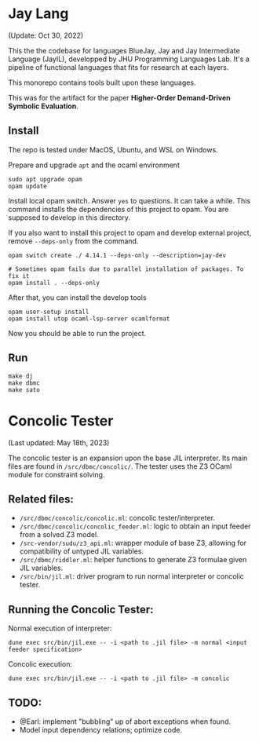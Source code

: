 Jay Lang
=====

(Update: Oct 30, 2022)

This the the codebase for languages BlueJay, Jay and Jay Intermediate Language (JayIL), developped by JHU Programming Languages Lab. It's a pipeline of functional languages that fits for research at each layers.

This monorepo contains tools built upon these languages.

This was for the artifact for the paper **Higher-Order Demand-Driven Symbolic Evaluation**.

Install
-------

The repo is tested under MacOS, Ubuntu, and WSL on Windows.

Prepare and upgrade `apt` and the ocaml environment
```
sudo apt upgrade opam
opam update
```

Install local opam switch. Answer `yes` to questions. It can take a while.
This command installs the dependencies of this project to opam. You are supposed to develop in this directory.

If you also want to install this project to opam and develop external project, remove `--deps-only` from the command.

```
opam switch create ./ 4.14.1 --deps-only --description=jay-dev

# Sometimes opam fails due to parallel installation of packages. To fix it
opam install . --deps-only
```

After that, you can install the develop tools
```
opam user-setup install
opam install utop ocaml-lsp-server ocamlformat
```

Now you should be able to run the project.


Run
---

```
make dj
make dbmc
make sato
```

Concolic Tester
================

(Last updated: May 18th, 2023)

The concolic tester is an expansion upon the base JIL interpreter. Its main files are found in `/src/dbmc/concolic/`. The tester uses the Z3 OCaml module for constraint solving.

Related files:
---
- `/src/dbmc/concolic/concolic.ml`: concolic tester/interpreter.
- `/src/dbmc/concolic/concolic_feeder.ml`: logic to obtain an input feeder from a solved Z3 model.
- `/src-vendor/sudu/z3_api.ml`: wrapper module of base Z3, allowing for compatibility of untyped JIL variables.
- `/src/dbmc/riddler.ml`: helper functions to generate Z3 formulae given JIL variables.
- `/src/bin/jil.ml`: driver program to run normal interpreter or concolic tester.

Running the Concolic Tester:
---
Normal execution of interpreter:
```
dune exec src/bin/jil.exe -- -i <path to .jil file> -m normal <input feeder specification>
```

Concolic execution:
```
dune exec src/bin/jil.exe -- -i <path to .jil file> -m concolic
```

TODO:
---
- @Earl: implement "bubbling" up of abort exceptions when found.
- Model input dependency relations; optimize code.